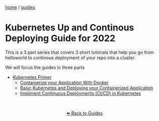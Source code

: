 
<p><a href="/">home</a> / <a href="/guides">guides</a></p>
<div class="rainbow-retro"></div>

# Kubernetes Up and Continous Deploying Guide for 2022

This is a 3 part series that covers 3 short tutorials that help you go from helloworld to continous deployment of your repo into a cluster. 

We will focus the guides in three parts

 - <a href="/guides/kubernetes/up-and-running-2022">Kubernetes Primer</a>
   -  [Containerize your Application With Docker](/guides/automation/docker)
   -  [Basic Kubernetes and Deploying your Containerized Application](/guides/kubernetes/basic-kubernetes)
   -  [Impliment Continuous Deployments (CI/CD) in Kubernetes]()




<p class="spacers"> <br /></p>
<div align="center" >
  <p>
    <a href="https://beau.sh/guides/">⬅️ Back to Guides</a>
  </p>
</div>
